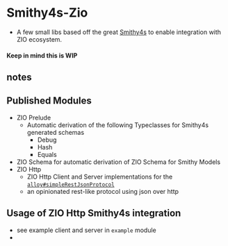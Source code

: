 
# Smithy4s-Zio

- A few small libs based off the great [Smithy4s](https://disneystreaming.github.io/smithy4s/) to enable integration with ZIO ecosystem.

#### Keep in mind this is WIP
 
## notes

## Published Modules
  - ZIO Prelude 
    - Automatic derivation of the following Typeclasses for Smithy4s generated schemas 
      - Debug
      - Hash
      - Equals
  - ZIO Schema for automatic derivation of ZIO Schema for Smithy Models
  - ZIO Http
    - ZIO Http Client and Server implementations for the [`alloy#simpleRestJsonProtocol`](https://github.com/disneystreaming/alloy)
    - an opinionated rest-like protocol using json over http

## Usage of ZIO Http Smithy4s integration
  - see example client and server in `example` module
  - 
  
